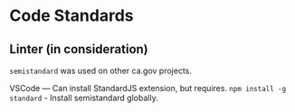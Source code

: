 # Code Standards

## Linter (in consideration)
`semistandard` was used on other ca.gov projects.

VSCode — Can install StandardJS extension, but requires.
`npm install -g standard` - Install semistandard globally.
